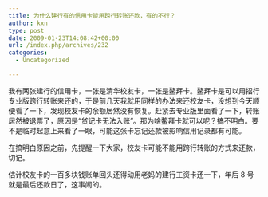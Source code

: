 ```yaml
---
title: 为什么建行有的信用卡能用跨行转账还款，有的不行？
author: kxn
type: post
date: 2009-01-23T14:08:42+00:00
url: /index.php/archives/232
categories:
  - Uncategorized

---
```

我有两张建行的信用卡，一张是清华校友卡，一张是鳌拜卡。鳌拜卡是可以用招行专业版跨行转账来还的，于是前几天我就用同样的办法来还校友卡，没想到今天顺便看了一下，发现校友卡的余额居然没有恢复。赶紧去专业版里面看了一下，转账居然被退票了，原因是“贷记卡无法入账”。那为啥鳌拜卡就可以呢？搞不明白。要不是临时起意上来看了一眼，可能这张卡忘记还款被影响信用记录都有可能。

在搞明白原因之前，先提醒一下大家，校友卡可能不能用跨行转账的方式来还款，切记。

估计校友卡的一百多块钱账单回头还得动用老妈的建行工资卡还一下，年后 8 号就是最后还款日了，这事闹的。